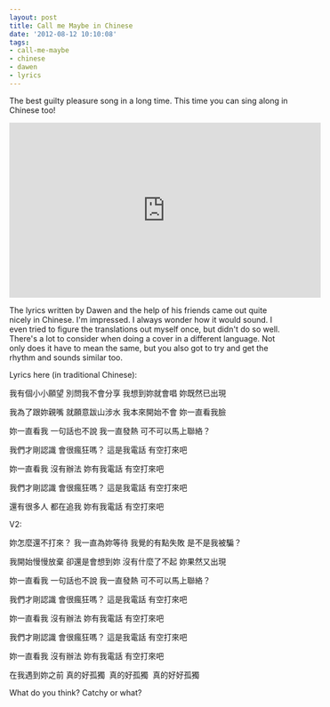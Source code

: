 ```yaml
---
layout: post
title: Call me Maybe in Chinese
date: '2012-08-12 10:10:08'
tags:
- call-me-maybe
- chinese
- dawen
- lyrics
---
```


The best guilty pleasure song in a long time. This time you can sing along in Chinese too!

<div align="center"><iframe width="560" height="315" src="http://www.youtube.com/embed/grWp1KzmTYM" frameborder="0" allowfullscreen></iframe></div>

The lyrics written by Dawen and the help of his friends came out quite nicely in Chinese. I'm impressed. I always wonder how it would sound. I even tried to figure the translations out myself once, but didn't do so well. There's a lot to consider when doing a cover in a different language. Not only does it have to mean the same, but you also got to try and get the rhythm and sounds similar too.

Lyrics here (in traditional Chinese):

我有個小小願望
別問我不會分享
我想到妳就會唱
妳既然已出現

我為了跟妳親嘴
就願意跋山涉水
我本來開始不會
妳一直看我臉

妳一直看我
一句話也不說
我一直發熱
可不可以馬上聯絡？

我們才剛認識
會很瘋狂嗎？
這是我電話
有空打來吧

妳一直看我
沒有辦法
妳有我電話
有空打來吧

我們才剛認識
會很瘋狂嗎？
這是我電話
有空打來吧

還有很多人
都在追我
妳有我電話
有空打來吧

V2:

妳怎麼還不打來？
我一直為妳等待
我覺的有點失敗
是不是我被騙？

我開始慢慢放棄
卻還是會想到妳
沒有什麼了不起
妳果然又出現

妳一直看我
一句話也不說
我一直發熱
可不可以馬上聯絡？

我們才剛認識
會很瘋狂嗎？
這是我電話
有空打來吧

妳一直看我
沒有辦法
妳有我電話
有空打來吧

我們才剛認識
會很瘋狂嗎？
這是我電話
有空打來吧

妳一直看我
沒有辦法
妳有我電話
有空打來吧

在我遇到妳之前
真的好孤獨 
真的好孤獨 
真的好好孤獨

What do you think? Catchy or what?
